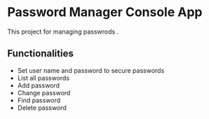 # Password Manager Console App
This project for managing passwrods . 

## Functionalities

- Set user name and password to secure passwords
- List all passwords 
- Add password 
- Change password
- Find password
- Delete password
